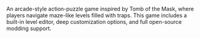 An arcade-style action-puzzle game inspired by Tomb of the Mask, where players navigate maze-like levels filled with traps. This game includes a built-in level editor, deep customization options, and full open-source modding support.
